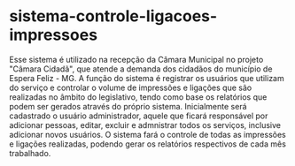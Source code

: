 # sistema-controle-ligacoes-impressoes
Esse sistema é utilizado na recepção da Câmara Municipal no projeto "Câmara Cidadã", que atende a demanda dos cidadãos do município de Espera Feliz - MG.
A função do sistema é registrar os usuários que utilizam do serviço e controlar o volume de impressões e ligações que são realizadas no âmbito do legislativo, tendo como base os relatórios que podem ser gerados através do próprio sistema.
Inicialmente será cadastrado o usuário administrador, aquele que ficará responsável por adicionar pessoas, editar, excluir e admnistrar todos os serviços, inclusive adicionar novos usuários.
O sistema fará o controle de todas as impressões e ligações realizadas, podendo gerar os relatórios respectivos de cada mês trabalhado.
